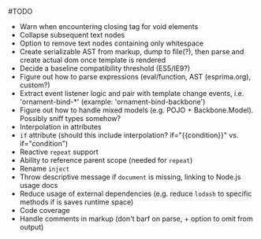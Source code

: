 #TODO
* Warn when encountering closing tag for void elements
* Collapse subsequent text nodes
* Option to remove text nodes containing only whitespace
* Create serializable AST from markup, dump to file(?), then parse and create actual dom once template is rendered
* Decide a baseline compatibility threshold (ES5/IE9?)
* Figure out how to parse expressions (eval/function, AST (esprima.org), custom?)
* Extract event listener logic and pair with template change events, i.e. 'ornament-bind-*' (example: 'ornament-bind-backbone')
* Figure out how to handle mixed models (e.g. POJO + Backbone.Model). Possibly sniff types somehow?
* Interpolation in attributes
* `if` attribute (should this include interpolation? if="{{condition}}" vs. if="condition")
* Reactive `repeat` support
* Ability to reference parent scope (needed for `repeat`)
* Rename `inject`
* Throw descriptive message if `document` is missing, linking to Node.js usage docs
* Reduce usage of external dependencies (e.g. reduce `lodash` to specific methods if is saves runtime space)
* Code coverage
* Handle comments in markup (don't barf on parse, + option to omit from output)
